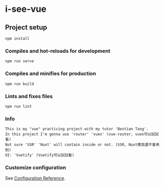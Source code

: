 # i-see-vue

## Project setup
```
npm install
```

### Compiles and hot-reloads for development
```
npm run serve
```

### Compiles and minifies for production
```
npm run build
```

### Lints and fixes files
```
npm run lint
```
### Info
```
This is my "vue" practicing project with my tutor 'Bestian Tang'.
In this project I'm gonna use 'router' 'vuex' (vue-router, vuex可以試試看)
Not sure 'SSR' 'Nuxt' will contain inside or not. (SSR, Nuxt應該還不會用到)
UI: 'Vuetify' (Vuetify可以試試看)
```

### Customize configuration
See [Configuration Reference](https://cli.vuejs.org/config/).
